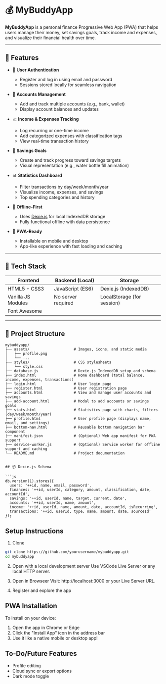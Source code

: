 # 💰 MyBuddyApp

**MyBuddyApp** is a personal finance Progressive Web App (PWA) that helps users manage their money, set savings goals, track income and expenses, and visualize their financial health over time.

---

## 🚀 Features

- 🔐 **User Authentication**
  - Register and log in using email and password
  - Sessions stored locally for seamless navigation

- 🧾 **Accounts Management**
  - Add and track multiple accounts (e.g., bank, wallet)
  - Display account balances and updates

- 📈 **Income & Expenses Tracking**
  - Log recurring or one-time income
  - Add categorized expenses with classification tags
  - View real-time transaction history

- 🏦 **Savings Goals**
  - Create and track progress toward savings targets
  - Visual representation (e.g., water bottle fill animation)

- 📊 **Statistics Dashboard**
  - Filter transactions by day/week/month/year
  - Visualize income, expenses, and savings
  - Top spending categories and history

- 🧠 **Offline-First**
  - Uses [Dexie.js](https://dexie.org/) for local IndexedDB storage
  - Fully functional offline with data persistence

- 📱 **PWA-Ready**
  - Installable on mobile and desktop
  - App-like experience with fast loading and caching

---

## 🧩 Tech Stack

| Frontend        | Backend (Local) | Storage      |
|----------------|------------------|--------------|
| HTML5 + CSS3   | JavaScript (ES6) | Dexie.js (IndexedDB) |
| Vanilla JS Modules | No server required | LocalStorage (for session) |
| Font Awesome   |                  |              |

---

## 📁 Project Structure

```plaintext
mybuddyapp/
├── assets/                    # Images, icons, and static media
│   ├── profile.png
│   └── ...
├── styles/                    # CSS stylesheets
│   └── style.css
├── database.js                # Dexie.js IndexedDB setup and schema
├── index.html                 # Home dashboard (total balance, income, expenses, transactions)
├── login.html                 # User login page
├── register.html              # User registration page
├── accounts.html              # View and manage user accounts and savings
├── add-account.html           # Modal to add accounts or savings goals
├── stats.html                 # Statistics page with charts, filters (day/week/month/year)
├── profile.html               # User profile page (displays name, email, and settings)
├── bottom-nav.html            # Reusable bottom navigation bar component
├── manifest.json              # (Optional) Web app manifest for PWA support
├── service-worker.js          # (Optional) Service worker for offline support and caching
└── README.md                  # Project documentation


## 📦 Dexie.js Schema

```js
db.version(1).stores({
  users: '++id, name, email, password',
  finances: '++id, userId, category, amount, classification, date, accountId',
  savings: '++id, userId, name, target, current, date',
  accounts: '++id, userId, name, amount',
  income: '++id, userId, name, amount, date, accountId, isRecurring',
  transactions: '++id, userId, type, name, amount, date, sourceId'
});
```

## Setup Instructions
1. Clone 

```bash
git clone https://github.com/yourusername/mybuddyapp.git
cd mybuddyapp
```

2. Open with a local development server
Use VSCode Live Server or any local HTTP server.

3. Open in Browseer
Visit: http://localhost:3000 or your Live Server URL.

4. Register and explore the app

## PWA Installation 
To install on your device:
1. Open the app in Chrome or Edge
2. Click the "Install App" icon in the address bar
3. Use it like a native mobile or desktop app!

## To-Do/Future Features
* Profile editing
* Cloud sync or export options
* Dark mode toggle